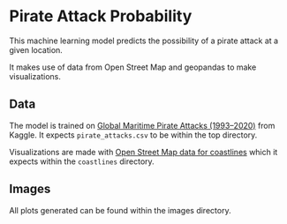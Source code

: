 # Pirate Attack Probability

This machine learning model predicts the possibility of a pirate attack at a given location.

It makes use of data from Open Street Map and geopandas to make visualizations.

## Data

The model is trained on [Global Maritime Pirate Attacks (1993–2020)](https://www.kaggle.com/datasets/n0n5ense/global-maritime-pirate-attacks-19932020)
from Kaggle. It expects `pirate_attacks.csv` to be within the top directory. 

Visualizations are made with [Open Street Map data for coastlines](https://osmdata.openstreetmap.de/data/coastlines.html)
which it expects within the `coastlines` directory.

## Images

All plots generated can be found within the images directory.
